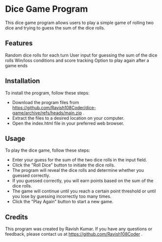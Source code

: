 # Dice Game Program
This dice game program allows users to play a simple game of rolling two dice and trying to guess the sum of the dice rolls.

## Features
Random dice rolls for each turn
User input for guessing the sum of the dice rolls
Win/loss conditions and score tracking
Option to play again after a game ends
## Installation
To install the program, follow these steps:

- Download the program files from https://github.com/Ravish108Coder/dice-game/archive/refs/heads/main.zip .
- Extract the files to a desired location on your computer.
- Open the index.html file in your preferred web browser.
## Usage
To play the dice game, follow these steps:

- Enter your guess for the sum of the two dice rolls in the input field.
- Click the "Roll Dice" button to initiate the dice rolls.
- The program will reveal the dice rolls and determine whether you guessed correctly.
- If you guessed correctly, you will earn points based on the sum of the dice rolls.
- The game will continue until you reach a certain point threshold or until you lose by guessing incorrectly too many times.
- Click the "Play Again" button to start a new game.
## Credits
This program was created by Ravish Kumar. If you have any questions or feedback, please contact us at https://github.com/Ravish108Coder .
